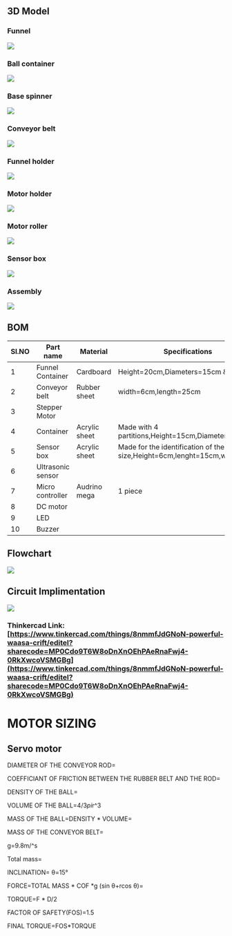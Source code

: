 
## 3D Model
### Funnel 
![](https://i.ibb.co/HH1mQHg/funnel.png)

### Ball container
![](https://i.ibb.co/nkS3qLV/ball-container.png)

### Base spinner
![](https://i.ibb.co/2hkv3Ck/base-spinner.png)

### Conveyor belt
![](https://i.ibb.co/1s6Ym7z/coveyor.png)

### Funnel holder
![](https://i.ibb.co/VB7r7Bj/funnel-holder.png)

### Motor holder
![](https://i.ibb.co/6ywqZ1X/motor-holder.png)

### Motor roller
![](https://i.ibb.co/KLc06Vm/roller.png)

### Sensor box
![](https://i.ibb.co/TP564np/sensor-box.png)

### Assembly
![](https://i.ibb.co/NsmNLs9/asembly.png)

## BOM
|Sl.NO|Part name|Material|Specifications|Quantity|Weight|
|------|--------|-------------|---------|-------------|----------------|
|1|Funnel Container|Cardboard|Height=20cm,Diameters=15cm & 6cm,|1 piece|              |
|2|Conveyor belt|Rubber sheet|width=6cm,length=25cm|1 piece|                     |
|3|Stepper Motor|       |      |2 piece|                        |
|4|Container|Acrylic sheet|Made with 4 partitions,Height=15cm,Diameters=15cm|1 piece|                  |
|5|Sensor box|Acrylic sheet|Made for the identification of the ball size,Height=6cm,lenght=15cm,width=6cm|                      |
|6|Ultrasonic sensor|   |  |1 piece |               |
|7|Micro controller|Audrino mega|1 piece|       |                |
|8|DC motor|      |    |1 piece|     |   
|9|LED|            |   |2 piece  |             |       
|10|Buzzer|        |      |1 piece|             |      

## Flowchart
![](https://i.ibb.co/W2V51vj/Untitled-Diagram.jpg)



## Circuit Implimentation
![](https://i.ibb.co/rZCYXsZ/think.png)


### Thinkercad Link:[https://www.tinkercad.com/things/8nmmfJdGNoN-powerful-waasa-crift/editel?sharecode=MP0Cdo9T6W8oDnXnOEhPAeRnaFwj4-0RkXwcoVSMGBg](https://www.tinkercad.com/things/8nmmfJdGNoN-powerful-waasa-crift/editel?sharecode=MP0Cdo9T6W8oDnXnOEhPAeRnaFwj4-0RkXwcoVSMGBg)



# MOTOR SIZING
## Servo motor

DIAMETER OF THE CONVEYOR ROD=

COEFFICIANT OF FRICTION BETWEEN THE RUBBER BELT AND THE ROD=

DENSITY OF THE BALL=

VOLUME OF THE BALL=4/3*pi*r^3

MASS OF THE BALL=DENSITY * VOLUME=

MASS OF THE CONVEYOR BELT=

g=9.8m/^s

Total  mass=

INCLINATION= θ=15°


FORCE=TOTAL MASS * COF *g  (sin θ+rcos θ)=


TORQUE=F * D/2


FACTOR OF SAFETY(FOS)=1.5


FINAL TORQUE=FOS*TORQUE






